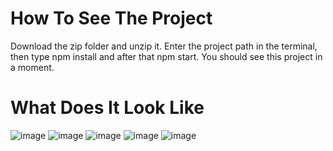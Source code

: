 # How To See The Project

Download the zip folder and unzip it.
Enter the project path in the terminal, then type npm install and after that npm start.
You should see this project in a moment.

# What Does It Look Like

![image](https://github.com/Lexsak/react-portfolio/assets/143490317/2cf88f6e-ef16-4089-b7b4-abd4a8da37fc)
![image](https://github.com/Lexsak/react-portfolio/assets/143490317/587f6e10-ad88-40e5-a25f-5c67e27e9090)
![image](https://github.com/Lexsak/react-portfolio/assets/143490317/200c8b93-fea0-4d73-b7e5-3cfab7f13895)
![image](https://github.com/Lexsak/react-portfolio/assets/143490317/b006654b-2ea2-4544-b044-596c8b55df4e)
![image](https://github.com/Lexsak/react-portfolio/assets/143490317/e075f4e1-3439-469a-8575-ad29de7e70e0)



